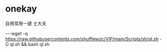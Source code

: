 # onekay
自用常用一键
士大夫 

---wget -q https://raw.githubusercontents.com/shufflewzc/VIP/main/Scripts/sh/ql.sh -O ql.sh && bash ql.sh
